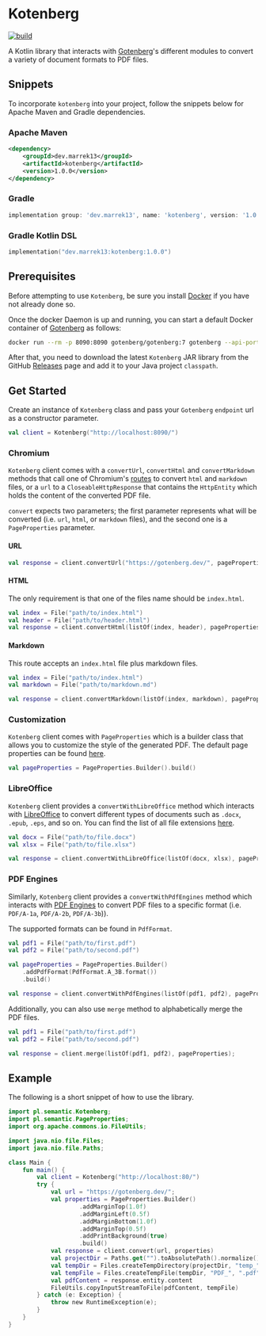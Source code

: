 # Kotenberg

[![build](https://github.com/marrek13/kotenberg/actions/workflows/build.yml/badge.svg)](https://github.com/marrek13/kotenberg/actions/workflows/build.yml)

A Kotlin library that interacts with [Gotenberg](https://gotenberg.dev/)'s different modules to convert a variety of document formats to PDF files.

## Snippets
To incorporate `kotenberg` into your project, follow the snippets below for Apache Maven and Gradle dependencies.
### Apache Maven
```xml
<dependency>
    <groupId>dev.marrek13</groupId>
    <artifactId>kotenberg</artifactId>
    <version>1.0.0</version>
</dependency>
```

### Gradle
```groovy
implementation group: 'dev.marrek13', name: 'kotenberg', version: '1.0.0'
```

### Gradle Kotlin DSL
```kotlin
implementation("dev.marrek13:kotenberg:1.0.0")
```

## Prerequisites

Before attempting to use `Kotenberg`, be sure you install [Docker](https://www.docker.com/) if you have not already done so.

Once the docker Daemon is up and running, you can start a default Docker container of [Gotenberg](https://gotenberg.dev/) as follows:

```bash
docker run --rm -p 8090:8090 gotenberg/gotenberg:7 gotenberg --api-port=8090
```

After that, you need to download the latest `Kotenberg` JAR library from the GitHub [Releases](https://github.com/marrek13/kotenberg/releases) page and add it to your Java project `classpath`.

## Get Started

Create an instance of `Kotenberg` class and pass your `Gotenberg` `endpoint` url as a constructor parameter.

```kotlin
val client = Kotenberg("http://localhost:8090/")
```

### Chromium

`Kotenberg` client comes with a `convertUrl`, `convertHtml` and `convertMarkdown` methods that call one of Chromium's [routes](https://gotenberg.dev/docs/modules/chromium#routes) to convert `html` and `markdown` files, or a `url` to a `CloseableHttpResponse` that contains the `HttpEntity` which holds the content of the converted PDF file.

`convert` expects two parameters; the first parameter represents what will be converted (i.e. `url`, `html`, or `markdown` files), and the second one is a `PageProperties` parameter.

#### URL

```kotlin
val response = client.convertUrl("https://gotenberg.dev/", pageProperties)
```

#### HTML

The only requirement is that one of the files name should be `index.html`.

```kotlin
val index = File("path/to/index.html")
val header = File("path/to/header.html")
val response = client.convertHtml(listOf(index, header), pageProperties);
```

#### Markdown

This route accepts an `index.html` file plus markdown files.

```kotlin
val index = File("path/to/index.html")
val markdown = File("path/to/markdown.md")

val response = client.convertMarkdown(listOf(index, markdown), pageProperties);
```

### Customization

`Kotenberg` client comes with `PageProperties` which is a builder class that allows you to customize the style of the generated PDF. The default page properties can be found [here](https://gotenberg.dev/docs/modules/chromium#routes).

```kotlin
val pageProperties = PageProperties.Builder().build()
```
### LibreOffice
`Kotenberg` client provides a `convertWithLibreOffice` method which interacts with [LibreOffice](https://gotenberg.dev/docs/modules/libreoffice) to convert different types of documents such as `.docx`, `.epub`, `.eps`, and so on. You can find the list of all file extensions [here](https://gotenberg.dev/docs/modules/libreoffice#route).

```kotlin
val docx = File("path/to/file.docx")
val xlsx = File("path/to/file.xlsx")

val response = client.convertWithLibreOffice(listOf(docx, xlsx), pageProperties);
```

### PDF Engines
Similarly, `Kotenberg` client provides a `convertWithPdfEngines` method which interacts with [PDF Engines](https://gotenberg.dev/docs/modules/pdf-engines) to convert PDF files to a specific format (i.e. `PDF/A-1a`, `PDF/A-2b`, `PDF/A-3b`)).

The supported formats can be found in `PdfFormat`.

```kotlin
val pdf1 = File("path/to/first.pdf")
val pdf2 = File("path/to/second.pdf")

val pageProperties = PageProperties.Builder()
    .addPdfFormat(PdfFormat.A_3B.format())
    .build()

val response = client.convertWithPdfEngines(listOf(pdf1, pdf2), pageProperties);
```

Additionally, you can also use `merge` method to alphabetically merge the PDF files.

```kotlin
val pdf1 = File("path/to/first.pdf")
val pdf2 = File("path/to/second.pdf")

val response = client.merge(listOf(pdf1, pdf2), pageProperties);
```
## Example

The following is a short snippet of how to use the library.

```kotlin
import pl.semantic.Kotenberg;
import pl.semantic.PageProperties;
import org.apache.commons.io.FileUtils;

import java.nio.file.Files;
import java.nio.file.Paths;

class Main {
    fun main() {
        val client = Kotenberg("http://localhost:80/")
        try {
            val url = "https://gotenberg.dev/";
            val properties = PageProperties.Builder()
                    .addMarginTop(1.0f)
                    .addMarginLeft(0.5f)
                    .addMarginBottom(1.0f)
                    .addMarginTop(0.5f)
                    .addPrintBackground(true)
                    .build()
            val response = client.convert(url, properties)
            val projectDir = Paths.get("").toAbsolutePath().normalize()
            val tempDir = Files.createTempDirectory(projectDir, "temp_")
            val tempFile = Files.createTempFile(tempDir, "PDF_", ".pdf").toFile()
            val pdfContent = response.entity.content
            FileUtils.copyInputStreamToFile(pdfContent, tempFile)
        } catch (e: Exception) {
            throw new RuntimeException(e);
        }
    }
}
```

